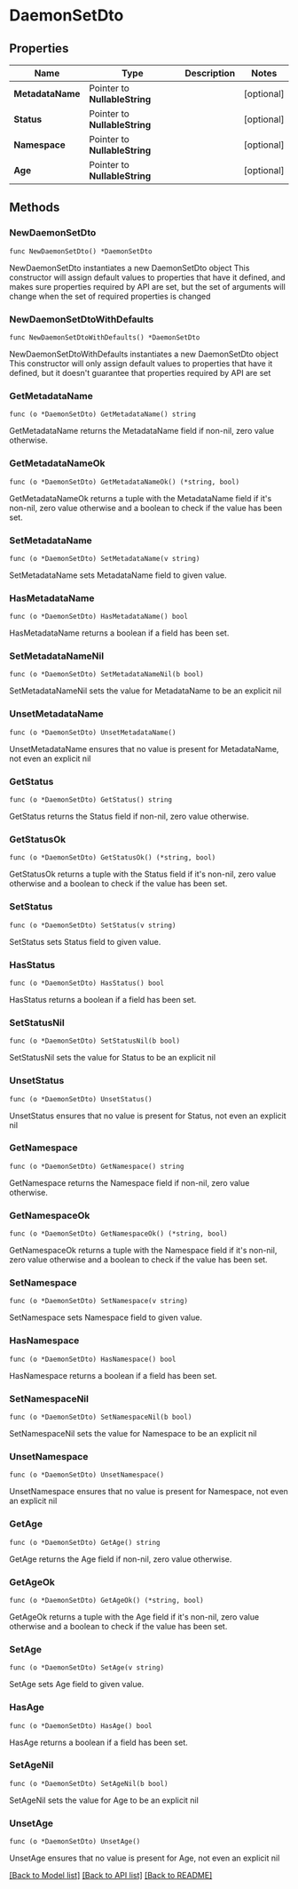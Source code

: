 # DaemonSetDto

## Properties

Name | Type | Description | Notes
------------ | ------------- | ------------- | -------------
**MetadataName** | Pointer to **NullableString** |  | [optional] 
**Status** | Pointer to **NullableString** |  | [optional] 
**Namespace** | Pointer to **NullableString** |  | [optional] 
**Age** | Pointer to **NullableString** |  | [optional] 

## Methods

### NewDaemonSetDto

`func NewDaemonSetDto() *DaemonSetDto`

NewDaemonSetDto instantiates a new DaemonSetDto object
This constructor will assign default values to properties that have it defined,
and makes sure properties required by API are set, but the set of arguments
will change when the set of required properties is changed

### NewDaemonSetDtoWithDefaults

`func NewDaemonSetDtoWithDefaults() *DaemonSetDto`

NewDaemonSetDtoWithDefaults instantiates a new DaemonSetDto object
This constructor will only assign default values to properties that have it defined,
but it doesn't guarantee that properties required by API are set

### GetMetadataName

`func (o *DaemonSetDto) GetMetadataName() string`

GetMetadataName returns the MetadataName field if non-nil, zero value otherwise.

### GetMetadataNameOk

`func (o *DaemonSetDto) GetMetadataNameOk() (*string, bool)`

GetMetadataNameOk returns a tuple with the MetadataName field if it's non-nil, zero value otherwise
and a boolean to check if the value has been set.

### SetMetadataName

`func (o *DaemonSetDto) SetMetadataName(v string)`

SetMetadataName sets MetadataName field to given value.

### HasMetadataName

`func (o *DaemonSetDto) HasMetadataName() bool`

HasMetadataName returns a boolean if a field has been set.

### SetMetadataNameNil

`func (o *DaemonSetDto) SetMetadataNameNil(b bool)`

 SetMetadataNameNil sets the value for MetadataName to be an explicit nil

### UnsetMetadataName
`func (o *DaemonSetDto) UnsetMetadataName()`

UnsetMetadataName ensures that no value is present for MetadataName, not even an explicit nil
### GetStatus

`func (o *DaemonSetDto) GetStatus() string`

GetStatus returns the Status field if non-nil, zero value otherwise.

### GetStatusOk

`func (o *DaemonSetDto) GetStatusOk() (*string, bool)`

GetStatusOk returns a tuple with the Status field if it's non-nil, zero value otherwise
and a boolean to check if the value has been set.

### SetStatus

`func (o *DaemonSetDto) SetStatus(v string)`

SetStatus sets Status field to given value.

### HasStatus

`func (o *DaemonSetDto) HasStatus() bool`

HasStatus returns a boolean if a field has been set.

### SetStatusNil

`func (o *DaemonSetDto) SetStatusNil(b bool)`

 SetStatusNil sets the value for Status to be an explicit nil

### UnsetStatus
`func (o *DaemonSetDto) UnsetStatus()`

UnsetStatus ensures that no value is present for Status, not even an explicit nil
### GetNamespace

`func (o *DaemonSetDto) GetNamespace() string`

GetNamespace returns the Namespace field if non-nil, zero value otherwise.

### GetNamespaceOk

`func (o *DaemonSetDto) GetNamespaceOk() (*string, bool)`

GetNamespaceOk returns a tuple with the Namespace field if it's non-nil, zero value otherwise
and a boolean to check if the value has been set.

### SetNamespace

`func (o *DaemonSetDto) SetNamespace(v string)`

SetNamespace sets Namespace field to given value.

### HasNamespace

`func (o *DaemonSetDto) HasNamespace() bool`

HasNamespace returns a boolean if a field has been set.

### SetNamespaceNil

`func (o *DaemonSetDto) SetNamespaceNil(b bool)`

 SetNamespaceNil sets the value for Namespace to be an explicit nil

### UnsetNamespace
`func (o *DaemonSetDto) UnsetNamespace()`

UnsetNamespace ensures that no value is present for Namespace, not even an explicit nil
### GetAge

`func (o *DaemonSetDto) GetAge() string`

GetAge returns the Age field if non-nil, zero value otherwise.

### GetAgeOk

`func (o *DaemonSetDto) GetAgeOk() (*string, bool)`

GetAgeOk returns a tuple with the Age field if it's non-nil, zero value otherwise
and a boolean to check if the value has been set.

### SetAge

`func (o *DaemonSetDto) SetAge(v string)`

SetAge sets Age field to given value.

### HasAge

`func (o *DaemonSetDto) HasAge() bool`

HasAge returns a boolean if a field has been set.

### SetAgeNil

`func (o *DaemonSetDto) SetAgeNil(b bool)`

 SetAgeNil sets the value for Age to be an explicit nil

### UnsetAge
`func (o *DaemonSetDto) UnsetAge()`

UnsetAge ensures that no value is present for Age, not even an explicit nil

[[Back to Model list]](../README.md#documentation-for-models) [[Back to API list]](../README.md#documentation-for-api-endpoints) [[Back to README]](../README.md)


